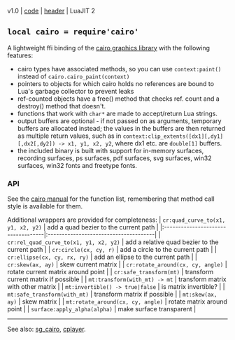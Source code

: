 v1.0 | [code](http://code.google.com/p/lua-files/source/browse/cairo.lua) | [header](http://code.google.com/p/lua-files/source/browse/cairo_h.lua) | LuaJIT 2

## `local cairo = require'cairo'` ##

A lightweight ffi binding of the [cairo graphics library](http://cairographics.org/) with the following features:
  * cairo types have associated methods, so you can use `context:paint()` instead of `cairo.cairo_paint(context)`
  * pointers to objects for which cairo holds no references are bound to Lua's garbage collector to prevent leaks
  * ref-counted objects have a free() method that checks ref. count and a destroy() method that doesn't.
  * functions that work with `char*` are made to accept/return Lua strings.
  * output buffers are optional - if not passed on as arguments, temporary buffers are allocated instead; the values in the buffers are then returned as multiple return values, such as in `context:clip_extents([dx1][,dy1][,dx2[,dy2]) -> x1, y1, x2, y2`, where dx1 etc. are `double[1]` buffers.
  * the included binary is built with support for in-memory surfaces, recording surfaces, ps surfaces, pdf surfaces, svg surfaces, win32 surfaces, win32 fonts and freetype fonts.

### API ###
See the [cairo manual](http://cairographics.org/manual/) for the function list, remembering that method call style is available for them.

Additional wrappers are provided for completeness:
| `cr:quad_curve_to(x1, y1, x2, y2)` | add a quad bezier to the current path |
|:-----------------------------------|:--------------------------------------|
| `cr:rel_quad_curve_to(x1, y1, x2, y2)` | add a relative quad bezier to the current path |
| `cr:circle(cx, cy, r)`             | add a circle to the current path      |
| `cr:ellipse(cx, cy, rx, ry)`       | add an ellipse to the current path    |
| `cr:skew(ax, ay)`                  | skew current matrix                   |
| `cr:rotate_around(cx, cy, angle)`  | rotate current matrix around point    |
| `cr:safe_transform(mt)`            | transform current matrix if possible  |
| `mt:transform(with_mt) -> mt`      | transform matrix with other matrix    |
| `mt:invertible() -> true|false`    | is matrix invertible?                 |
| `mt:safe_transform(with_mt)`       | transform matrix if possible          |
| `mt:skew(ax, ay)`                  | skew matrix                           |
| `mt:rotate_around(cx, cy, angle)`  | rotate matrix around point            |
| `surface:apply_alpha(alpha)`       | make surface transparent              |


---

See also: [sg\_cairo](sg_cairo.md), [cplayer](cplayer.md).